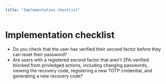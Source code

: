 ```yaml
---
title: "Implementation checklist"
---
```


# Implementation checklist

- Do you check that the user has verified their second factor before they can reset their password?
- Are users with a registered second factor that aren't 2FA-verified blocked from privledged actions, including changing passwords, viewing the recovery code, registering a new TOTP credential, and generating a new recovery code?
